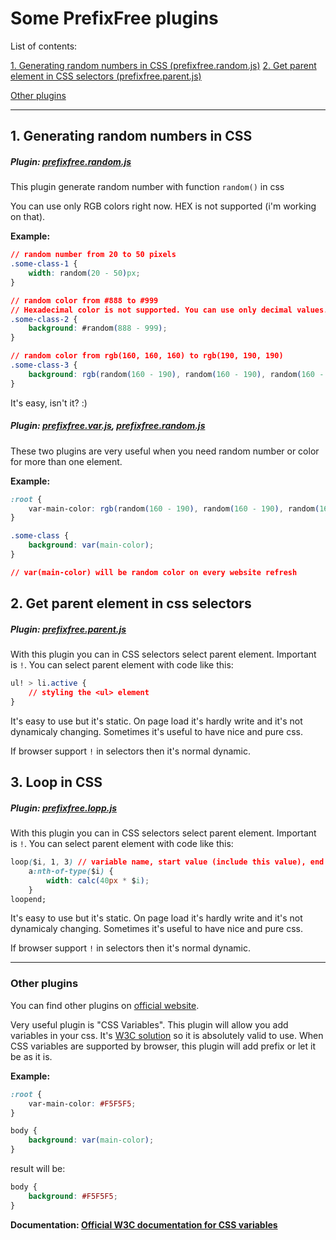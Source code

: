 # Some PrefixFree plugins

List of contents:

[1. Generating random numbers in CSS (prefixfree.random.js)](#1-generating-random-numbers-in-css)
[2. Get parent element in CSS selectors (prefixfree.parent.js)](#1-get-parent-element-in-css-selectors)

[Other plugins](#other-plugins)

---

## 1. Generating random numbers in CSS

##### Plugin: [prefixfree.random.js](prefixfree.random.js)

This plugin generate random number with function `random()` in css

You can use only RGB colors right now. HEX is not supported (i'm working on that).

**Example:**

```css
// random number from 20 to 50 pixels
.some-class-1 {
	width: random(20 - 50)px;
}

// random color from #888 to #999
// Hexadecimal color is not supported. You can use only decimal values.
.some-class-2 {
	background: #random(888 - 999);
}

// random color from rgb(160, 160, 160) to rgb(190, 190, 190)
.some-class-3 {
	background: rgb(random(160 - 190), random(160 - 190), random(160 - 190));
}
```

It's easy, isn't it? :)

##### Plugin: [prefixfree.var.js](http://leaverou.github.io/prefixfree/#plugins), [prefixfree.random.js](prefixfree.random.js)

These two plugins are very useful when you need random number or color for more than one element.

**Example:**

```css
:root {
	var-main-color: rgb(random(160 - 190), random(160 - 190), random(160 - 190));
}

.some-class {
	background: var(main-color);
}

// var(main-color) will be random color on every website refresh

```

## 2. Get parent element in css selectors

##### Plugin: [prefixfree.parent.js](prefixfree.parent.js)

With this plugin you can in CSS selectors select parent element. Important is `!`. You can select parent element with code like this: 

```css
ul! > li.active {
	// styling the <ul> element
}
```

It's easy to use but it's static. On page load it's hardly write and it's not dynamicaly changing. Sometimes it's useful to have nice and pure css.

If browser support `!` in selectors then it's normal dynamic.

## 3. Loop in CSS

##### Plugin: [prefixfree.lopp.js](prefixfree.loop.js)

With this plugin you can in CSS selectors select parent element. Important is `!`. You can select parent element with code like this: 

```css
loop($i, 1, 3) // variable name, start value (include this value), end value (include this value)
	a:nth-of-type($i) {
		width: calc(40px * $i);
	}
loopend;
```

It's easy to use but it's static. On page load it's hardly write and it's not dynamicaly changing. Sometimes it's useful to have nice and pure css.

If browser support `!` in selectors then it's normal dynamic.

---

### Other plugins

You can find other plugins on [official website](http://leaverou.github.io/prefixfree/#plugins).

Very useful plugin is "CSS Variables". This plugin will allow you add variables in your css. It's [W3C solution](http://www.w3.org/TR/css-variables/#defining-variables) so it is absolutely valid to use. When CSS variables are supported by browser, this plugin will add prefix or let it be as it is.

**Example:**

```css
:root {
	var-main-color: #F5F5F5;
}

body {
	background: var(main-color);
}
```

result will be:

```css
body {
	background: #F5F5F5;
}
```

**Documentation: [Official W3C documentation for CSS variables](http://www.w3.org/TR/css-variables/#defining-variables)**